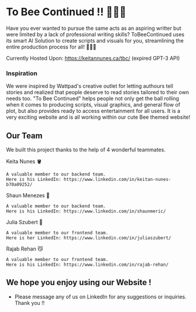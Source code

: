 # To Bee Continued !! 🐝🐝🐝

Have you ever wanted to pursue the same acts as an aspiring writter but were limited by a lack of professional writing skills? ToBeeContinued uses its smart AI Solution to create scripts and visuals for you, streamlining the entire production process for all! 📝🤖🐝

Currently Hosted Upon: https://keitannunes.ca/tbc/ (expired GPT-3 API)

### Inspiration

We were inspired by Wattpad's creative outlet for letting authours tell stories and realized that people deserve to read stories tailored to their own needs too. "To Bee Continued" helps people not only get the ball rolling when it comes to producing scripts, visual graphics, and general flow of plot, but also provides ready to access entertainment for all users. It is a very exciting website and is all working within our cute Bee themed website!


## Our Team

We built this project thanks to the help of 4 wonderful teammates.

Keita Nunes 🪣
```
A valuable member to our backend team.
Here is his LinkedIn: https://www.linkedin.com/in/keitan-nunes-b70a09252/
```
Shaun Menezes 🐑
```
A valuable member to our backend team.
Here is his LinkedIn: https://www.linkedin.com/in/shaunmeric/
```
Julia Szubert 🌱
```
A valuable member to our frontend team.
Here is her LinkedIn: https://www.linkedin.com/in/juliaszubert/
```
Rajab Rehan 😼
```
A valuable member to our frontend team.
Here is his LinkedIn: https://www.linkedin.com/in/rajab-rehan/
```

## We hope you enjoy using our Website ! 

* Please message any of us on LinkedIn for any suggestions or inquiries. Thank you !!
